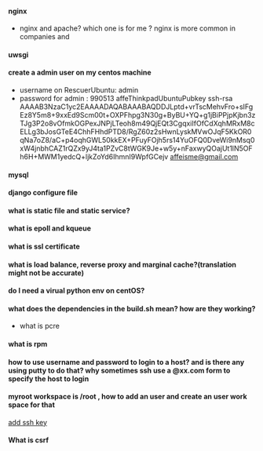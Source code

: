 #### nginx
- nginx and apache? which one is for me ?
nginx is more common in companies and 
#### uwsgi

#### create a admin user on my centos machine
- username on RescuerUbuntu: admin 
- password for admin : 990513
affeThinkpadUbuntuPubkey
ssh-rsa AAAAB3NzaC1yc2EAAAADAQABAAABAQDDJLptd+vrTscMehvFro+sIFgEz8Y5m8+9xxEd9Scm00t+OXPFhpg3N30g+ByBU+YQ+g1jBiPPjpKjbn3zTJg3P2o8vOfmkOGPexJNPjLTeoh8m49QjEQt3CgqxiIfOfCdXqhMRxM8cELLg3bJosGTeE4ChhFHhdPTD8/RgZ60z2sHwnLyskMVwOJqF5KkOR0qNa7oZ8/aC+p4oqhGWL50kkEX+PFuyFOjh5rs14YuOFQ0DveWi9nMsq0xW4jnbhCAZ1rQZx9yJ4ta1PZvC8tWGK9Je+w5y+nFaxwyQOajUt1lN5OFh6H+MWM1yedcQ+ljkZoYd6IhmnI9WpfGCejv affeisme@gmail.com
#### mysql

#### django configure file

#### what is static file and static service?

#### what is epoll and kqueue

#### what is ssl certificate

#### what is load balance, reverse proxy and marginal cache?(translation might not be accurate)

#### do I need a virual python env on centOS?

#### what does the dependencies in the build.sh mean? how are they working?
- what is pcre


#### what is rpm


#### how to use username and password to login to a host? and is there any using putty to do that? why sometimes ssh use a @xx.com form to specify the host to login

#### myroot workspace is /root , how to add an user and create an user work space for that
[add ssh key](https://stackoverflow.com/questions/37609863/add-ssh-key-to-existing-droplet-in-digital-ocean)

#### What is csrf
